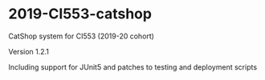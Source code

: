 # 2019-CI553-catshop
CatShop system for CI553 (2019-20 cohort)

Version 1.2.1

Including support for JUnit5 and patches to testing and deployment scripts
